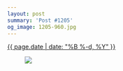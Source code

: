 ```yaml
---
layout: post
summary: 'Post #1205'
og_image: 1205-960.jpg
---
```


<p>
 <time>
  <a href="/1205">
   {{ page.date | date: "%B %-d, %Y" }}
  </a>
 </time>
 <a href="/1205">
  <figure data-taken="9/21/2020">
   <img sizes="(min-width: 700px) 50vw, calc(100vw - 2rem)" src="{{ site.assets_url }}/1205-480.jpg" srcset="{{ site.assets_url }}/1205-240.jpg 240w, {{ site.assets_url }}/1205-480.jpg 480w, {{ site.assets_url }}/1205-720.jpg 720w, {{ site.assets_url }}/1205-960.jpg 960w"/>
  </figure>
 </a>
</p>
